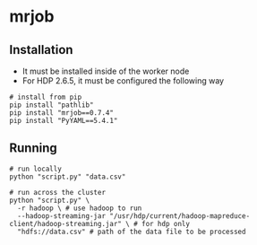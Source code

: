 # mrjob

## Installation

- It must be installed inside of the worker node
- For HDP 2.6.5, it must be configured the following way

```shell
# install from pip
pip install "pathlib"
pip install "mrjob==0.7.4"
pip install "PyYAML==5.4.1"
```

## Running

```shell
# run locally
python "script.py" "data.csv"

# run across the cluster
python "script.py" \
  -r hadoop \ # use hadoop to run
  --hadoop-streaming-jar "/usr/hdp/current/hadoop-mapreduce-client/hadoop-streaming.jar" \ # for hdp only
  "hdfs://data.csv" # path of the data file to be processed
```
